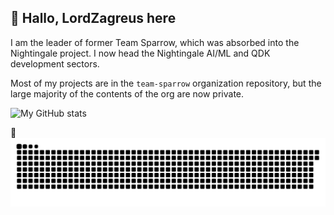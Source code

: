 ## :wave: Hallo, LordZagreus here

I am the leader of former Team Sparrow, which was absorbed into the Nightingale project. I now head the Nightingale AI/ML and QDK development sectors.

Most of my projects are in the `team-sparrow` organization repository, but the large majority of the contents of the org are now private.

![My GitHub stats](https://github-readme-stats.vercel.app/api?username=LordZagreus&show_icons=true&theme=react&include_all_commits=true&count_private=true&hide=issues,contribs)

:snake:
![Snake](https://github.com/LordZagreus/LordZagreus/blob/output/github-contribution-grid-snake.svg)
